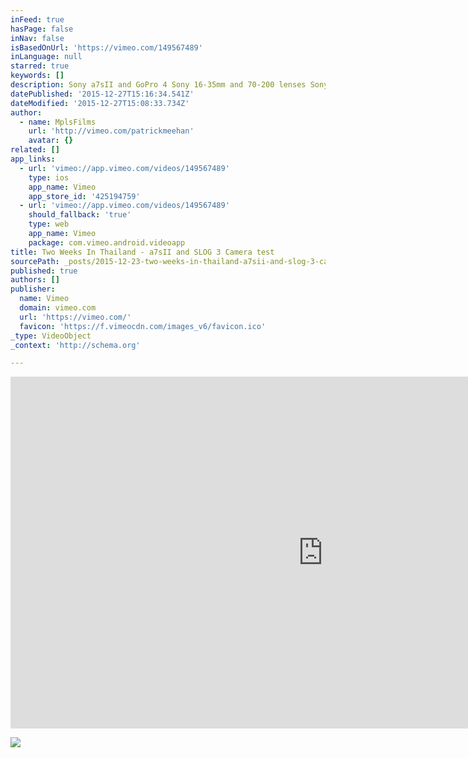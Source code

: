 ```yaml
---
inFeed: true
hasPage: false
inNav: false
isBasedOnUrl: 'https://vimeo.com/149567489'
inLanguage: null
starred: true
keywords: []
description: Sony a7sII and GoPro 4 Sony 16-35mm and 70-200 lenses Sony timelapse app in camera Edited in Premiere using Lumetri to color
datePublished: '2015-12-27T15:16:34.541Z'
dateModified: '2015-12-27T15:08:33.734Z'
author:
  - name: MplsFilms
    url: 'http://vimeo.com/patrickmeehan'
    avatar: {}
related: []
app_links:
  - url: 'vimeo://app.vimeo.com/videos/149567489'
    type: ios
    app_name: Vimeo
    app_store_id: '425194759'
  - url: 'vimeo://app.vimeo.com/videos/149567489'
    should_fallback: 'true'
    type: web
    app_name: Vimeo
    package: com.vimeo.android.videoapp
title: Two Weeks In Thailand - a7sII and SLOG 3 Camera test
sourcePath: _posts/2015-12-23-two-weeks-in-thailand-a7sii-and-slog-3-camera-test.md
published: true
authors: []
publisher:
  name: Vimeo
  domain: vimeo.com
  url: 'https://vimeo.com/'
  favicon: 'https://f.vimeocdn.com/images_v6/favicon.ico'
_type: VideoObject
_context: 'http://schema.org'

---
```

<iframe src="https://cdn.embedly.com/widgets/media.html?src=https%3A%2F%2Fplayer.vimeo.com%2Fvideo%2F149567489&amp;url=https%3A%2F%2Fvimeo.com%2F149567489&amp;image=http%3A%2F%2Fi.vimeocdn.com%2Fvideo%2F548983232_1280.jpg&amp;key=b7d04c9b404c499eba89ee7072e1c4f7&amp;type=text%2Fhtml&amp;schema=vimeo" width="1000" height="563" scrolling="no" frameborder="0" allowfullscreen="allowfullscreen" style=""></iframe>

![](https://the-grid-user-content.s3-us-west-2.amazonaws.com/2f68ad50-2d69-468e-8725-57aff44c3875.jpg)